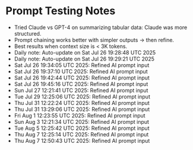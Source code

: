 # Prompt Testing Notes

- Tried Claude vs GPT-4 on summarizing tabular data: Claude was more structured.
- Prompt chaining works better with simpler outputs → then refine.
- Best results when context size is < 3K tokens.
- Daily note: Auto-update on Sat Jul 26 19:28:48 UTC 2025
- Daily note: Auto-update on Sat Jul 26 19:29:21 UTC 2025
- Sat Jul 26 19:34:05 UTC 2025: Refined AI prompt input
- Sat Jul 26 19:37:10 UTC 2025: Refined AI prompt input
- Sat Jul 26 19:42:44 UTC 2025: Refined AI prompt input
- Sat Jul 26 19:45:16 UTC 2025: Refined AI prompt input
- Sun Jul 27 12:21:41 UTC 2025: Refined AI prompt input
- Tue Jul 29 12:25:06 UTC 2025: Refined AI prompt input
- Thu Jul 31 12:22:24 UTC 2025: Refined AI prompt input
- Thu Jul 31 13:29:06 UTC 2025: Refined AI prompt input
- Fri Aug  1 12:23:55 UTC 2025: Refined AI prompt input
- Sun Aug  3 12:21:34 UTC 2025: Refined AI prompt input
- Tue Aug  5 12:25:42 UTC 2025: Refined AI prompt input
- Thu Aug  7 12:25:14 UTC 2025: Refined AI prompt input
- Thu Aug  7 12:50:43 UTC 2025: Refined AI prompt input
